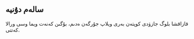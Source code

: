## سالەم دۇنيە

قازاقشا بلوگ جازۋدى كوپتەن بەرى ويلاپ جۇرگەن ەدىم، بۇگىن كەنەت ويما وسى ورالا كەتتى.